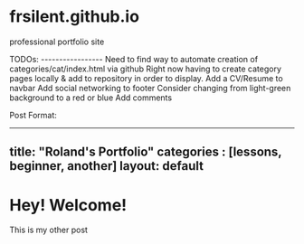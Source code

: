 frsilent.github.io
==================

professional portfolio site


TODOs: -----------------
       Need to find way to automate creation of categories/cat/index.html via github
       Right now having to create category pages locally & add to repository in order to display.
       Add a CV/Resume to navbar
       Add social networking to footer
       Consider changing from light-green background to a red or blue
       Add comments



Post Format:

---
title: "Roland's Portfolio"
categories : [lessons, beginner, another]
layout: default
---

# Hey! Welcome!

This is my other post

